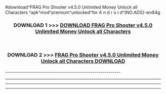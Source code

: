 #download^FRAG Pro Shooter v4.5.0 Unlimited Money Unlock all Characters ^apk^mod^premium^unlocked^for A n d r o i d^[NO.ADS]-wv84g



<div align="center">

<h3>DOWNLOAD 1 >>> <a href="https://runaway1.web.app/?sq=FRAG Pro Shooter v4.5.0 Unlimited Money Unlock all Characters ">DOWNLOAD FRAG Pro Shooter v4.5.0 Unlimited Money Unlock all Characters </a></h3><br>

<h3>DOWNLOAD 2 >>> <a href="https://runaway1.web.app/?sq=FRAG Pro Shooter v4.5.0 Unlimited Money Unlock all Characters ">FRAG Pro Shooter v4.5.0 Unlimited Money Unlock all Characters  DOWNLOAD </a></h3>

</div>
----------------------------------------------------------

----------------------------------------------------------

----------------------------------------------------------

----------------------------------------------------------



